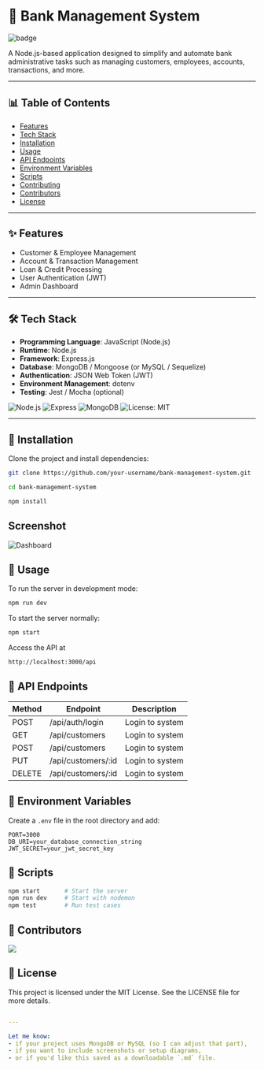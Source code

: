 # 🏦 Bank Management System
![badge](https://img.shields.io/badge/Bank%20Management%20System-Administrator-green?style=flat&logo=github&logoColor=gray)


A Node.js-based application designed to simplify and automate bank administrative tasks such as managing customers, employees, accounts, transactions, and more.

---

## 📊 Table of Contents

- [Features](#features)
- [Tech Stack](#tech-stack)
- [Installation](#installation)
- [Usage](#usage)
- [API Endpoints](#api-endpoints)
- [Environment Variables](#environment-variables)
- [Scripts](#scripts)
- [Contributing](#contributing)
- [Contributors](#contributors)
- [License](#license)

---

## ✨ Features

- Customer & Employee Management
- Account & Transaction Management
- Loan & Credit Processing
- User Authentication (JWT)
- Admin Dashboard

---

## 🛠 Tech Stack

- **Programming Language**: JavaScript (Node.js)
- **Runtime**: Node.js
- **Framework**: Express.js
- **Database**: MongoDB / Mongoose (or MySQL / Sequelize)
- **Authentication**: JSON Web Token (JWT)
- **Environment Management**: dotenv
- **Testing**: Jest / Mocha (optional)

![Node.js](https://img.shields.io/badge/Node.js-18.x-green)
![Express](https://img.shields.io/badge/Express.js-Framework-blue)
![MongoDB](https://img.shields.io/badge/MongoDB-Database-brightgreen)
![License: MIT](https://img.shields.io/badge/license-MIT-blue.svg)


---

## 🚀 Installation

Clone the project and install dependencies:

```bash
git clone https://github.com/your-username/bank-management-system.git
```
```bash
cd bank-management-system
```

```bash
npm install
```

## Screenshot 
![Dashboard](https://www.bootstrapdash.com/wp-content/uploads/2022/03/screencapture-bootstrapdash-demo-purple-jquery-template-demo-1-2022-03-04-09_46_51-1.png)

## 🔧 Usage 
To run the server in development mode:
```bash
npm run dev
```
To start the server normally:
```bash
npm start
```

Access the API at 
```bash
http://localhost:3000/api
```



## 📮 API Endpoints 
|Method | Endpoint            | Description       |
|-------|---------------------|-------------------|
| POST   |/api/auth/login      | Login to system   |
| GET   |/api/customers      | Login to system   |
| POST   |/api/customers      | Login to system   |
| PUT   |/api/customers/:id      | Login to system   |
| DELETE   |/api/customers/:id     | Login to system   |


## 🔑 Environment Variables
Create a `.env` file in the root directory and add:
```env
PORT=3000
DB_URI=your_database_connection_string
JWT_SECRET=your_jwt_secret_key
```
## 🧪 Scripts
```bash
npm start       # Start the server
npm run dev     # Start with nodemon
npm test        # Run test cases
```


## 👥 Contributors

<a href="https://github.com/reaksmey27/Readme-practice2/graphs/contributors">
  <img src="https://contrib.rocks/image?repo=reaksmey27/Readme-practice2" />
</a>


## 📄 License
This project is licensed under the MIT License.
See the LICENSE file for more details.
```yaml

---

Let me know:
- if your project uses MongoDB or MySQL (so I can adjust that part),
- if you want to include screenshots or setup diagrams,
- or if you'd like this saved as a downloadable `.md` file.
```